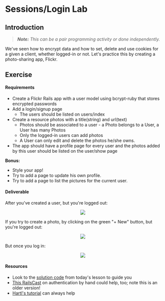 # Sessions/Login Lab

## Introduction

> ***Note:*** _This can be a pair programming activity or done independently._

We've seen how to encrypt data and how to set, delete and use cookies for a given a client, whether logged-in or not. Let's practice this by creating a photo-sharing app, Flickr.  

## Exercise

#### Requirements

- Create a Flickr Rails app with a user model using bcrypt-ruby that stores encrypted passwords
- Add a login/signup page
  - The users should be listed on users/index
- Create a resource photos with a title(string) and url(text)
  - Photos should be associated to a user - a Photo belongs to a User, a User has many Photos
  - Only the logged-in users can add photos
  - A User can only edit and delete the photos he/she owns.
- The app should have a profile page for every user and the photos added by this user should be listed on the user/show page

**Bonus:**
- Style your app!
- Try to add a page to update his own profile.
- Try to add a page to list the pictures for the current user.

#### Deliverable

After you've created a user, but you're logged out:

<p align="center">
<img src="http://s30.postimg.org/jcib9ipkx/Screen_Shot_2015_07_19_at_12_53_28_PM.png">
</p>

If you try to create a photo, by clicking on the green "+ New" button, but you're logged out:

<p align="center">
<img src="http://s1.postimg.org/hdi87i8tr/Screen_Shot_2015_07_19_at_12_53_43_PM.png">
</p>

But once you log in:

<p align="center">
<img src="http://s10.postimg.org/fl3npmzrt/Screen_Shot_2015_07_19_at_12_54_04_PM.png">
</p>

#### Resources

- Look to the [solution code](../sessions-logging-in-by-hand-lesson/solution-code) from today's lesson to guide you
- [This RailsCast](http://railscasts.com/episodes/250-authentication-from-scratch) on authentication by hand could help, too; note this is an older version!
- [Hartl's tutorial](https://www.railstutorial.org/book/modeling_users) can always help

